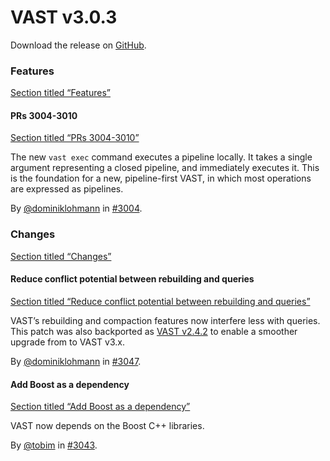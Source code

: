 # VAST v3.0.3

Download the release on [GitHub](https://github.com/tenzir/tenzir/releases/tag/v3.0.3).

### Features

[Section titled “Features”](#features)

#### PRs 3004-3010

[Section titled “PRs 3004-3010”](#prs-3004-3010)

The new `vast exec` command executes a pipeline locally. It takes a single argument representing a closed pipeline, and immediately executes it. This is the foundation for a new, pipeline-first VAST, in which most operations are expressed as pipelines.

By [@dominiklohmann](https://github.com/dominiklohmann) in [#3004](https://github.com/tenzir/tenzir/pull/3004).

### Changes

[Section titled “Changes”](#changes)

#### Reduce conflict potential between rebuilding and queries

[Section titled “Reduce conflict potential between rebuilding and queries”](#reduce-conflict-potential-between-rebuilding-and-queries)

VAST’s rebuilding and compaction features now interfere less with queries. This patch was also backported as [VAST v2.4.2](https://vast.io/changelog#v242) to enable a smoother upgrade from to VAST v3.x.

By [@dominiklohmann](https://github.com/dominiklohmann) in [#3047](https://github.com/tenzir/tenzir/pull/3047).

#### Add Boost as a dependency

[Section titled “Add Boost as a dependency”](#add-boost-as-a-dependency)

VAST now depends on the Boost C++ libraries.

By [@tobim](https://github.com/tobim) in [#3043](https://github.com/tenzir/tenzir/pull/3043).